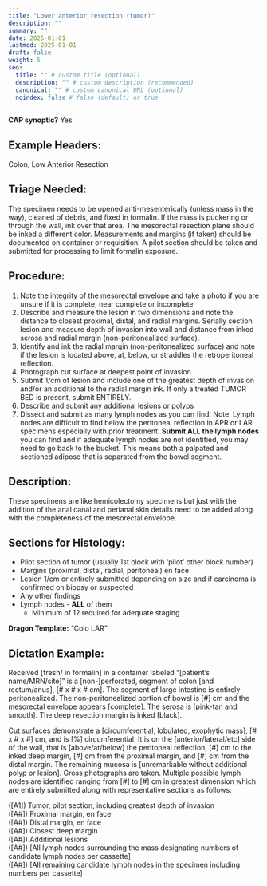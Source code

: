 ```yaml
---
title: "Lower anterior resection (tumor)"
description: ""
summary: ""
date: 2025-01-01
lastmod: 2025-01-01
draft: false
weight: 5
seo:
  title: "" # custom title (optional)
  description: "" # custom description (recommended)
  canonical: "" # custom canonical URL (optional)
  noindex: false # false (default) or true
---
```

**CAP synoptic?** Yes 

## Example Headers:
Colon, Low Anterior Resection

## Triage Needed:
The specimen needs to be opened anti-mesenterically (unless mass in the way), cleaned of debris, and fixed in formalin. If the mass is puckering or through the wall, ink over that area. The mesorectal resection plane should be inked a different color. Measurements and margins (if taken) should be documented on container or requisition. A pilot section should be taken and submitted for processing to limit formalin exposure.

## Procedure: 
1. Note the integrity of the mesorectal envelope and take a photo if you are unsure if it is complete, near complete or incomplete
2. Describe and measure the lesion in two dimensions and note the distance to closest proximal, distal, and radial margins. Serially section lesion and measure depth of invasion into wall and distance from inked serosa and radial margin (non-peritonealized surface).
3. Identify and ink the radial margin (non-peritonealized surface) and note if the lesion is located above, at, below, or straddles the retroperitoneal reflection.
4. Photograph cut surface at deepest point of invasion
5. Submit 1/cm of lesion and include one of the greatest depth of invasion and/or an additional to the radial margin ink. If only a treated TUMOR BED is present, submit ENTIRELY.
6. Describe and submit any additional lesions or polyps
7. Dissect and submit as many lymph nodes as you can find: Note: Lymph nodes are difficult to find below the peritoneal reflection in APR or LAR specimens especially with prior treatment.  **Submit ALL the lymph nodes** you can find and if adequate lymph nodes are not identified, you may need to go back to the bucket. This means both a palpated and sectioned adipose that is separated from the bowel segment.

## Description:
These specimens are like hemicolectomy specimens but just with the addition of the anal canal and perianal skin details need to be added along with the completeness of the mesorectal envelope. 

## Sections for Histology: 
- Pilot section of tumor (usually 1st block with ‘pilot’ other block number)
- Margins (proximal, distal, radial, peritoneal) en face 
- Lesion 1/cm or entirely submitted depending on size and if carcinoma is confirmed on biopsy or suspected
- Any other findings
- Lymph nodes - **ALL** of them
  - Minimum of 12 required for adequate staging

**Dragon Template:** “Colo LAR” 

## Dictation Example: 
Received [fresh/ in formalin] in a container labeled “[patient’s name/MRN/site]” is a [non-]perforated, segment of colon [and rectum/anus], [# x # x # cm]. The segment of large intestine is entirely peritonealized. The non-peritonealized portion of bowel is [#] cm and the mesorectal envelope appears [complete]. The serosa is [pink-tan and smooth]. The deep resection margin is inked [black].

Cut surfaces demonstrate a [circumferential, lobulated, exophytic mass], [# x # x #] cm, and is [%] circumferential.  It is on the [anterior/lateral/etc] side of the wall, that is [above/at/below] the peritoneal reflection, [#] cm to the inked deep margin, [#] cm from the proximal margin, and [#] cm from the distal margin. The remaining mucosa is [unremarkable without additional polyp or lesion].  Gross photographs are taken. Multiple possible lymph nodes are identified ranging from [#] to [#] cm in greatest dimension which are entirely submitted along with representative sections as follows:</br>

([A1]) Tumor, pilot section, including greatest depth of invasion</br>
([A#]) Proximal margin, en face</br>
([A#]) Distal margin, en face</br>
([A#]) Closest deep margin</br>
([A#]) Additional lesions</br>
([A#]) [All lymph nodes surrounding the mass designating numbers of candidate lymph nodes per cassette]</br>
([A#]) [All remaining candidate lymph nodes in the specimen including numbers per cassette]
